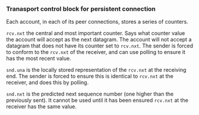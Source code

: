 ### Tranasport control block for persistent connection

Each account, in each of its peer connections, stores a series of counters.

`rcv.nxt` the central and most important counter. Says what counter value the account will accept as the next datagram. The account will not accept a datagram that does not have its counter set to `rcv.nxt`. The sender is forced to conform to the `rcv.nxt` of the receiver, and can use polling to ensure it has the most recent value.

`snd.una` is the locally stored representation of the `rcv.nxt` at the receiving end. The sender is forced to ensure this is identical to `rcv.nxt` at the receiver, and does this by polling.

`snd.nxt` is the predicted next sequence number (one higher than the previously sent). It cannot be used until it has been ensured `rcv.nxt` at the receiver has the same value.
